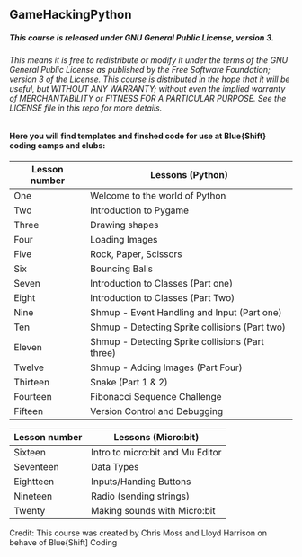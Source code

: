 ## GameHackingPython
##### This course is released under GNU General Public License, version 3.
###### This means it is free to redistribute or modify it under the terms of the GNU General Public License as published by the Free Software Foundation; version 3 of the License. This course is distributed in the hope that it will be useful, but WITHOUT ANY WARRANTY; without even the implied warranty of MERCHANTABILITY or FITNESS FOR A PARTICULAR PURPOSE. See the  LICENSE file in this repo for more details. 

#### Here you will find templates and finshed code for use at Blue{Shift} coding camps and clubs:

Lesson number | Lessons (Python)
------------- | -------------
 One          | Welcome to the world of Python 
 Two          | Introduction to Pygame
 Three        | Drawing shapes 
 Four         | Loading Images 
 Five         | Rock, Paper, Scissors
 Six          | Bouncing Balls
 Seven        | Introduction to Classes (Part one)
 Eight        | Introduction to Classes (Part Two)
 Nine         | Shmup - Event Handling and Input      (Part one)
 Ten          | Shmup - Detecting Sprite collisions   (Part two)
 Eleven       | Shmup - Detecting Sprite collisions   (Part three)
 Twelve       | Shmup - Adding Images                 (Part Four)
 Thirteen     | Snake (Part 1 & 2)
 Fourteen     | Fibonacci Sequence Challenge
 Fifteen      | Version Control and Debugging
 
 
Lesson number | Lessons (Micro:bit)
------------- | -------------
 Sixteen      | Intro to micro:bit and Mu Editor                 
 Seventeen    | Data Types                                         
 Eightteen    | Inputs/Handing Buttons                                 
 Nineteen     | Radio (sending strings)                                   
 Twenty       | Making sounds with Micro:bit


Credit: This course was created by Chris Moss and Lloyd Harrison on behave of Blue{Shift] Coding 
